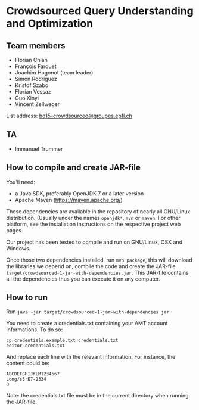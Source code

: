 # Crowdsourced Query Understanding and Optimization

## Team members

* Florian Chlan
* François Farquet
* Joachim Hugonot (team leader)
* Simon Rodriguez
* Kristof Szabo
* Florian Vessaz
* Guo Xinyi
* Vincent Zellweger

List address: bd15-crowdsourced@groupes.epfl.ch

## TA

* Immanuel Trummer

## How to compile and create JAR-file

You'll need:
  - a Java SDK, preferably OpenJDK 7 or a later version
  - Apache Maven (https://maven.apache.org/)

Those dependencies are available in the repository of nearly all GNU/Linux
distribution. (Usually under the names `openjdk*`, `mvn` or `maven`.  For other
platform, see the installation instructions on the respective project web pages.

Our project has been tested to compile and run on GNU/Linux, OSX and Windows.

Once those two dependencies installed, run `mvn package`, this will download
the libraries we depend on, compile the code and create the JAR-file
`target/crowdsourced-1-jar-with-dependencies.jar`. This JAR-file contains all
the dependencies thus you can execute it on any computer.

## How to run

Run `java -jar target/crowdsourced-1-jar-with-dependencies.jar`

You need to create a credentials.txt containing your AMT account informations. To do so:

    cp credentials.example.txt credentials.txt
    editor credentials.txt

And replace each line with the relevant information. For instance, the content could be:

    ABCDEFGHIJKLM1234567
    Long/s3rE7-2334
    0

Note: the credentials.txt file must be in the current directory when running the JAR-file.
